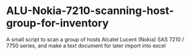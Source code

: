 # ALU-Nokia-7210-scanning-host-group-for-inventory
A small script to scan a group of hosts Alcatel Lucent (Nokia) SAS 7210 / 7750 series, and make a text document for later import into excel
